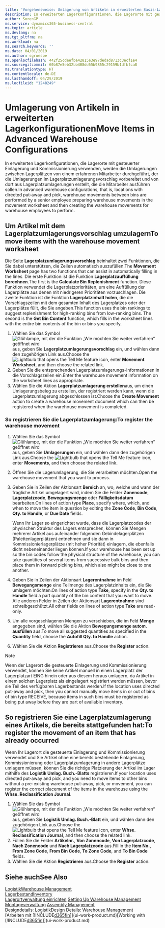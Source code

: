 ```yaml
---
title: 'Vorgehensweise: Umlagerung von Artikeln in erweiterten Basis-Lagerkonfigurationen | Microsoft Docs'
description: In erweiterten Lagerkonfigurationen, die Lagerorte mit gesteuerter Einlagerung und Kommissionierung verwenden, werden die Umlagerungen zwischen Lagerplätzen von einem erfahrenen Mitarbeiter durchgeführt, der die Umlagerungen im Lagerplatzumlagerungsvorschlag vorbereitet und von dort aus Lagerplatzumlagerungen erstellt, die die Mitarbeiter ausführen sollen.
author: SorenGP
ms.service: dynamics365-business-central
ms.topic: article
ms.devlang: na
ms.tgt_pltfrm: na
ms.workload: na
ms.search.keywords: ''
ms.date: 04/01/2019
ms.author: sgroespe
ms.openlocfilehash: 442f25cdeefba42815e3e97dedad8713c3ecf1e4
ms.sourcegitcommit: 60b87e5eb32bb408dd65b9855c29159b1dfbfca8
ms.translationtype: HT
ms.contentlocale: de-DE
ms.lasthandoff: 04/29/2019
ms.locfileid: "1248249"
---
```

# <a name="move-items-in-advanced-warehouse-configurations"></a><span data-ttu-id="a8b59-103">Umlagerung von Artikeln in erweiterten Lagerkonfigurationen</span><span class="sxs-lookup"><span data-stu-id="a8b59-103">Move Items in Advanced Warehouse Configurations</span></span>
<span data-ttu-id="a8b59-104">In erweiterten Lagerkonfigurationen, die Lagerorte mit gesteuerter Einlagerung und Kommissionierung verwenden, werden die Umlagerungen zwischen Lagerplätzen von einem erfahrenen Mitarbeiter durchgeführt, der die Umlagerungen im Lagerplatzumlagerungsvorschlag vorbereitet und von dort aus Lagerplatzumlagerungen erstellt, die die Mitarbeiter ausführen sollen.</span><span class="sxs-lookup"><span data-stu-id="a8b59-104">In advanced warehouse configurations, that is, locations with directed put-away and pick, warehouse movements between bins are performed by a senior employee preparing warehouse movements in the movement worksheet and then creating the warehouse movements for warehouse employees to perform.</span></span>  

## <a name="to-move-items-with-the-warehouse-movement-worksheet"></a><span data-ttu-id="a8b59-105">Um Artikel mit dem Lagerplatzumlagerungsvorschlag umzulagern</span><span class="sxs-lookup"><span data-stu-id="a8b59-105">To move items with the warehouse movement worksheet</span></span>
<span data-ttu-id="a8b59-106">Die Seite **Lagerplatzumlagerungsvorschlag** beinhaltet zwei Funktionen, die Sie dabei unterstützen, die Zeilen automatisch auszufüllen.</span><span class="sxs-lookup"><span data-stu-id="a8b59-106">The **Movement Worksheet** page has two functions that can assist in automatically filling in the lines.</span></span> <span data-ttu-id="a8b59-107">Die erste Funktion ist die Funktion **Lagerplatzauffüllung berechnen**.</span><span class="sxs-lookup"><span data-stu-id="a8b59-107">The first is the **Calculate Bin Replenishment** function.</span></span> <span data-ttu-id="a8b59-108">Diese Funktion verwendet die Lagerplatzprioritäten, um eine Auffüllung der Lagerplätze aus denen mit niedrigeren Prioritäten vorzuschlagen. Die zweite Funktion ist die Funktion **Lagerplatzinhalt holen**, die die Vorschlagszeilen mit dem gesamten Inhalt des Lagerplatzes oder der Lagerplätze füllt, die Sie angeben.</span><span class="sxs-lookup"><span data-stu-id="a8b59-108">This function uses the bin rankings to suggest replenishment for high-ranking bins from low-ranking bins. The second is the **Get Bin Content** function, which fills in the worksheet lines with the entire bin contents of the bin or bins you specify.</span></span>

1.  <span data-ttu-id="a8b59-109">Wählen Sie das Symbol ![Glühlampe, mit der die Funktion „Wie möchten Sie weiter verfahren“ geöffnet wird](media/ui-search/search_small.png "Wie möchten Sie weiter verfahren?") aus, geben Sie **Lagerplatzumlagerungsvorschlag** ein, und wählen dann den zugehörigen Link aus.</span><span class="sxs-lookup"><span data-stu-id="a8b59-109">Choose the ![Lightbulb that opens the Tell Me feature](media/ui-search/search_small.png "Tell me what you want to do") icon, enter **Movement Worksheet**, and then choose the related link.</span></span>  
2.  <span data-ttu-id="a8b59-110">Geben Sie die entsprechenden Lagerplatzumlagerungs-Informationen in die Vorschlagszeilen ein.</span><span class="sxs-lookup"><span data-stu-id="a8b59-110">Enter the warehouse movement information on the worksheet lines as appropriate.</span></span>  
3. <span data-ttu-id="a8b59-111">Wählen Sie die Aktion **Lagerplatzumlagerung erstellen**aus, um einen Umlagerungsbeleg zu erstellen, der registriert werden kann, wenn die Lagerplatzumlagerung abgeschlossen ist.</span><span class="sxs-lookup"><span data-stu-id="a8b59-111">Choose the **Create Movement** action to create a warehouse movement document which can then be registered when the warehouse movement is completed.</span></span>  

### <a name="to-register-the-warehouse-movement"></a><span data-ttu-id="a8b59-112">So registrieren Sie die Lagerplatzumlagerung:</span><span class="sxs-lookup"><span data-stu-id="a8b59-112">To register the warehouse movement</span></span>  
1.  <span data-ttu-id="a8b59-113">Wählen Sie das Symbol ![Glühlampe, mit der die Funktion „Wie möchten Sie weiter verfahren“ geöffnet wird](media/ui-search/search_small.png "Wie möchten Sie weiter verfahren?") aus, geben Sie **Umlagerungen** ein, und wählen dann den zugehörigen Link aus.</span><span class="sxs-lookup"><span data-stu-id="a8b59-113">Choose the ![Lightbulb that opens the Tell Me feature](media/ui-search/search_small.png "Tell me what you want to do") icon, enter **Movements**, and then choose the related link.</span></span>  
2.  <span data-ttu-id="a8b59-114">Öffnen Sie die Lagerumlagerung, die Sie verarbeiten möchten.</span><span class="sxs-lookup"><span data-stu-id="a8b59-114">Open the warehouse movement that you want to process.</span></span>  
3.  <span data-ttu-id="a8b59-115">Geben Sie in Zeilen der Aktionsart **Bereich** an, wo, welche und wann der fragliche Artikel umgelagert wird, indem Sie die Felder **Zonencode**, **Lagerplatzcode**, **Bewegungsmenge** oder **Fälligkeitsdatum** bearbeiten.</span><span class="sxs-lookup"><span data-stu-id="a8b59-115">On lines of action type **Place**, specify where, which, and when to move the item in question by editing the **Zone Code**, **Bin Code**, **Qty. to Handle**, or **Due Date** fields.</span></span>  

    <span data-ttu-id="a8b59-116">Wenn Ihr Lager so eingerichtet wurde, dass die Lagerplatzcodes der physischen Struktur des Lagers entsprechen, können Sie Mengen mehrerer Artikel aus aufeinander folgenden Gebindelagerplätzen (Palettenlagerplätzen) entnehmen und sie dann in Kommissionierlagerplätze (mit hoher Priorität) einlagern, die ebenfalls dicht nebeneinander liegen können.</span><span class="sxs-lookup"><span data-stu-id="a8b59-116">If your warehouse has been set up so the bin codes follow the physical structure of the warehouse, you can take quantities of several items from successive bulk bins and then place them in forward picking bins, which also might be close to one another.</span></span>  
4.  <span data-ttu-id="a8b59-117">Geben Sie in Zeilen der Aktionsart **Lagerentnahme** im Feld **Bewegungsmenge** eine Teilmenge des Lagerplatzinhalts ein, die Sie umlagern möchten.</span><span class="sxs-lookup"><span data-stu-id="a8b59-117">On lines of action type **Take**, specify in the **Qty. to Handle** field a part quantity of the bin content that you want to move.</span></span> <span data-ttu-id="a8b59-118">Alle anderen Felder in Zeilen der Aktionsart **Lagerentnahme** sind schreibgeschützt.</span><span class="sxs-lookup"><span data-stu-id="a8b59-118">All other fields on lines of action type **Take** are read-only.</span></span>  
5.  <span data-ttu-id="a8b59-119">Um alle vorgeschlagenen Mengen zu verschieben, die im Feld **Menge** angegeben sind, wählen Sie die Aktion **Bewegungsmenge autom. ausfüllen** aus.</span><span class="sxs-lookup"><span data-stu-id="a8b59-119">To move all suggested quantities as specified in the **Quantity** field, choose the **Autofill Qty. to Handle** action.</span></span>  
6. <span data-ttu-id="a8b59-120">Wählen Sie die Aktion **Registrieren** aus.</span><span class="sxs-lookup"><span data-stu-id="a8b59-120">Choose the **Register** action.</span></span>  

> [!NOTE]  
>  <span data-ttu-id="a8b59-121">Wenn der Lagerort die gesteuerte Einlagerung und Kommissionierung verwendet, können Sie keine Artikel manuell in einen Lagerplatz der Lagerplatzart EING hinein oder aus diesem heraus umlagern, da Artikel in einem solchen Lagerplatz als eingelagert registriert werden müssen, bevor sie Teil des verfügbaren Lagerbestands werden.</span><span class="sxs-lookup"><span data-stu-id="a8b59-121">If the location uses directed put-away and pick, then you cannot manually move items in or out of bins of bin type RECEIVE, because items in such bins must be registered as being put away before they are part of available inventory.</span></span>

## <a name="to-register-the-movement-of-an-item-that-has-already-occurred"></a><span data-ttu-id="a8b59-122">So registrieren Sie eine Lagerplatzumlagerung eines Artikels, die bereits stattgefunden hat:</span><span class="sxs-lookup"><span data-stu-id="a8b59-122">To register the movement of an item that has already occurred</span></span>  
<span data-ttu-id="a8b59-123">Wenn Ihr Lagerort die gesteuerte Einlagerung und Kommissionierung verwendet und Sie Artikel ohne eine bereits bestehende Einlagerung, Kommissionierung oder Lagerplatzumlagerung in andere Lagerplätze umlagern müssen, können Sie die richtige Platzierung der Artikel im Lager mithilfe des **Logistik Umlag. Buch.-Blatts** registrieren.</span><span class="sxs-lookup"><span data-stu-id="a8b59-123">If your location uses directed put-away and pick, and you need to move items to other bins without a pre-existing warehouse put-away, pick, or movement, you can register the correct placement of the items in the warehouse using the **Whse. Reclassification Journal**.</span></span>

1.  <span data-ttu-id="a8b59-124">Wählen Sie das Symbol ![Glühlampe, mit der die Funktion „Wie möchten Sie weiter verfahren“ geöffnet wird](media/ui-search/search_small.png "Wie möchten Sie weiter verfahren?") aus, geben Sie **Logistik Umlag. Buch.-Blatt** ein, und wählen dann den zugehörigen Link aus.</span><span class="sxs-lookup"><span data-stu-id="a8b59-124">Choose the ![Lightbulb that opens the Tell Me feature](media/ui-search/search_small.png "Tell me what you want to do") icon, enter **Whse. Reclassification Journal**, and then choose the related link.</span></span>  
2.  <span data-ttu-id="a8b59-125">Füllen Sie die Felder **Artikelnr.**, **Von Zonencode**, **Von Lagerplatzcode**, **Nach Zonencode** und **Nach Lagerplatzcode** aus.</span><span class="sxs-lookup"><span data-stu-id="a8b59-125">Fill in the **Item No.**, **From Zone Code**, **From Bin Code**, **To Zone Code**, and **To Bin Code** fields.</span></span>  
3.  <span data-ttu-id="a8b59-126">Wählen Sie die Aktion **Registrieren** aus.</span><span class="sxs-lookup"><span data-stu-id="a8b59-126">Choose the **Register** action.</span></span>  

## <a name="see-also"></a><span data-ttu-id="a8b59-127">Siehe auch</span><span class="sxs-lookup"><span data-stu-id="a8b59-127">See Also</span></span>  
[<span data-ttu-id="a8b59-128">Logistik</span><span class="sxs-lookup"><span data-stu-id="a8b59-128">Warehouse Management</span></span>](warehouse-manage-warehouse.md)  
[<span data-ttu-id="a8b59-129">Lagerbestand</span><span class="sxs-lookup"><span data-stu-id="a8b59-129">Inventory</span></span>](inventory-manage-inventory.md)  
<span data-ttu-id="a8b59-130">[Lagerortverwaltung einrichten](warehouse-setup-warehouse.md)   </span><span class="sxs-lookup"><span data-stu-id="a8b59-130">[Setting Up Warehouse Management](warehouse-setup-warehouse.md)   </span></span>  
<span data-ttu-id="a8b59-131">[Montageverwaltung](assembly-assemble-items.md)  </span><span class="sxs-lookup"><span data-stu-id="a8b59-131">[Assembly Management](assembly-assemble-items.md)  </span></span>  
[<span data-ttu-id="a8b59-132">Designdetails: Logistik</span><span class="sxs-lookup"><span data-stu-id="a8b59-132">Design Details: Warehouse Management</span></span>](design-details-warehouse-management.md)  
<span data-ttu-id="a8b59-133">[Arbeiten mit [!INCLUDE[d365fin](includes/d365fin_md.md)]](ui-work-product.md)</span><span class="sxs-lookup"><span data-stu-id="a8b59-133">[Working with [!INCLUDE[d365fin](includes/d365fin_md.md)]](ui-work-product.md)</span></span>
